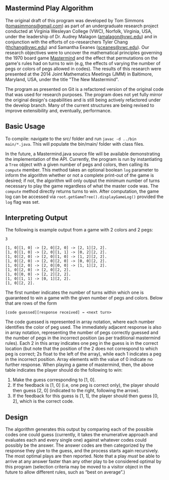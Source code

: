 Mastermind Play Algorithm
-----

The original draft of this program was developed by Tom Simmons (tomasimmons@gmail.com) as part of an undergraduate research project conducted at Virginia Wesleyan College (VWC), Norfolk, Virginia, USA, under the leadership of Dr. Audrey Malagon (amalagon@vwc.edu) and in conjunction with the efforts of co-researchers Tyler Chang (thchang@vwc.edu) and Samantha Eeanes (sceanes@vwc.edu). Our research objectives were to uncover the mathematical principles governing the 1970 board game [Mastermind](https://en.wikipedia.org/wiki/Mastermind_(board_game)) and the effect that permutations on the game's rules had on turns to win (e.g, the effects of varying the number of pegs or colors of pegs allowed in codes). The results of this research were presented at the 2014 Joint Mathematics Meetings (JMM) in Baltimore, Maryland, USA, under the title "The New Mastermind".

The program as presented on Git is a refactored version of the original code that was used for research purposes. The program does not yet fully mirror the original design's capabilities and is still being actively refactored under the develop branch. Many of the current structures are being revised to improve extensibility and, eventually, performance.

Basic Usage
-----
To compile: navigate to the src/ folder and run `javac -d ../bin main/*.java`. This will populate the bin/main/ folder with class files.

In the future, a Mastermind.java source file will be available demonstrating the implementation of the API. Currently, the program is run by instantiating a `Tree` object with a given number of pegs and colors, then calling its `compute` member. This method takes an optional boolean `log` parameter to inform the algorithm whether or not a complete print-out of the game is desired; if not, the algorithm will only output the minimum number of turns necessary to play the game regardless of what the master code was. The `compute` method directly returns turns to win. After computation, the game log can be accessed via `root.getGameTree().displayGameLog()` provided the `log` flag was set.

Interpreting Output
-----
The following is example output from a game with 2 colors and 2 pegs:
`````
3

[1, 0][1, 0] -> [2, 0][2, 0] -> [2, 1][2, 2].
[1, 0][1, 0] -> [2, 0][1, 1] -> [0, 2][2, 2].
[1, 0][2, 0] -> [2, 0][1, 0] -> [1, 2][2, 2].
[1, 0][2, 0] -> [2, 0][2, 0] -> [0, 0][2, 2].
[1, 0][2, 0] -> [2, 0][0, 0] -> [1, 1][2, 2].
[1, 0][2, 0] -> [2, 0][2, 2].
[1, 0][0, 0] -> [2, 2][2, 2].
[1, 0][1, 1] -> [0, 1][2, 2].
[1, 0][2, 2].
`````
The first number indicates the number of turns within which one is guaranteed to win a game with the given number of pegs and colors. Below that are rows of the form
```
[code guessed][response received] → <next turn>
```
The code guessed is represented in array notation, where each number identifies the color of peg used. The immediately adjacent response is also in array notation, representing the number of pegs correctly guessed and the number of pegs in the incorrect position (as per traditional mastermind rules). Each 2 in this array indicates one peg in the guess is in the correct location (but note that the position of the 2 does not correspond to which peg is correct; 2s float to the left of the array), while each 1 indicates a peg in the incorrect position. Array elements with the value of 0 indicate no further response. When playing a game of mastermind, then, the above table indicates the player should do the following to win:

1. Make the guess corresponding to [1, 0].
2. If the feedback is \[1, 0\] (i.e, one peg is correct only), the player should then guess \[2, 0\] (indicated to the right, following the arrow).
3. If the feedback for this guess is [1, 1], the player should then guess [0, 2], which is the correct code.

Design
-----
The algorithm generates this output by comparing each of the possible codes one could guess (currently, it takes the enumerative approach and evaluates each and every single one) against whatever codes could possibly be the answer. The answer codes are then categorized by the response they give to the guess, and the process starts again recursively. The most optimal plays are then reported. Note that a play *must* be able to arrive at any answer faster than any other play to be considered optimal by this program (selection criteria may be moved to a visitor object in the future to allow different rules, such as “best on average”.)
